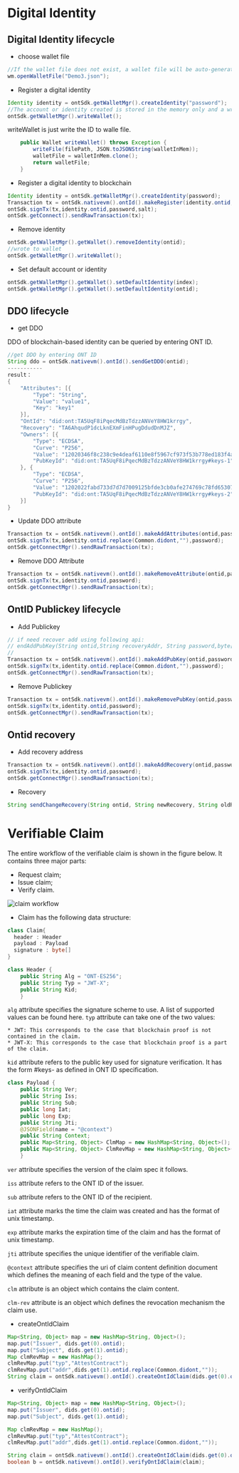 
# Digital Identity

## Digital Identity lifecycle

* choose wallet file

``` java
//If the wallet file does not exist, a wallet file will be auto-generated.
wm.openWalletFile("Demo3.json");
```

* Register a digital identity

``` java
Identity identity = ontSdk.getWalletMgr().createIdentity("password");
//The account or identity created is stored in the memory only and a write api is required to write it to the wallet file.
ontSdk.getWalletMgr().writeWallet();
```

writeWallet is just write the ID to walle file.

``` java
    public Wallet writeWallet() throws Exception {
        writeFile(filePath, JSON.toJSONString(walletInMem));
        walletFile = walletInMem.clone();
        return walletFile;
    }
```

* Register a digital identity to blockchain

``` java
Identity identity = ontSdk.getWalletMgr().createIdentity(password);
Transaction tx = ontSdk.nativevm().ontId().makeRegister(identity.ontid,password,salt,payerAcc.address,ontSdk.DEFAULT_GAS_LIMIT,0);
ontSdk.signTx(tx,identity.ontid,password,salt);
ontSdk.getConnect().sendRawTransaction(tx);
```

* Remove identity

``` java
ontSdk.getWalletMgr().getWallet().removeIdentity(ontid);
//wrote to wallet
ontSdk.getWalletMgr().writeWallet();
```

* Set default account or identity

``` java
ontSdk.getWalletMgr().getWallet().setDefaultIdentity(index);
ontSdk.getWalletMgr().getWallet().setDefaultIdentity(ontid);
```

## DDO lifecycle

* get DDO

DDO of blockchain-based identity can be queried by entering ONT ID.

``` java
//get DDO by entering ONT ID
String ddo = ontSdk.nativevm().ontId().sendGetDDO(ontid);
-----------
result：
{
    "Attributes": [{
        "Type": "String",
        "Value": "value1",
        "Key": "key1"
    }],
    "OntId": "did:ont:TA5UqF8iPqecMdBzTdzzANVeY8HW1krrgy",
    "Recovery": "TA6AhqudP1dcLknEXmFinHPugDdudDnMJZ",
    "Owners": [{
        "Type": "ECDSA",
        "Curve": "P256",
        "Value": "12020346f8c238c9e4deaf6110e8f5967cf973f53b778ed183f4a6e7571acd51ddf80e",
        "PubKeyId": "did:ont:TA5UqF8iPqecMdBzTdzzANVeY8HW1krrgy#keys-1"
    }, {
        "Type": "ECDSA",
        "Curve": "P256",
        "Value": "1202022fabd733d7d7d7009125bfde3cb0afe274769c78fd653079ecd5954ae9f52644",
        "PubKeyId": "did:ont:TA5UqF8iPqecMdBzTdzzANVeY8HW1krrgy#keys-2"
    }]
}
```

* Update DDO attribute

``` java
Transaction tx = ontSdk.nativevm().ontId().makeAddAttributes(ontid,password,salt,attributes,payer,gaslimit,0);
ontSdk.signTx(tx,identity.ontid.replace(Common.didont,""),password);
ontSdk.getConnectMgr().sendRawTransaction(tx);
```

* Remove DDO Attribute

``` java
Transaction tx = ontSdk.nativevm().ontId().makeRemoveAttribute(ontid,password,salt,path,payer,gaslimit,0);
ontSdk.signTx(tx,identity.ontid,password);
ontSdk.getConnectMgr().sendRawTransaction(tx);
```

## OntID Publickey lifecycle

* Add Publickey

``` java
// if need recover add using following api:
// endAddPubKey(String ontid,String recoveryAddr, String password,byte[] salt, String newpubkey,Account payerAcct,long gaslimit,long gasprice)
//
Transaction tx = ontSdk.nativevm().ontId().makeAddPubKey(ontid,password,salt,newpubkey,payer,gas);
ontSdk.signTx(tx,identity.ontid.replace(Common.didont,""),password);
ontSdk.getConnectMgr().sendRawTransaction(tx);
```

* Remove Publickey

``` java
Transaction tx = ontSdk.nativevm().ontId().makeRemovePubKey(ontid,password,salt,removePubkey,payer,gas);
ontSdk.signTx(tx,identity.ontid,password);
ontSdk.getConnectMgr().sendRawTransaction(tx);
```

## Ontid recovery

* Add recovery address

``` java
Transaction tx = ontSdk.nativevm().ontId().makeAddRecovery(ontid,password,salt,recovery,payer,gas);
ontSdk.signTx(tx,identity.ontid,password);
ontSdk.getConnectMgr().sendRawTransaction(tx);
```

* Recovery

``` java
String sendChangeRecovery(String ontid, String newRecovery, String oldRecovery, String password,salt,long gaslimit,long gasprice)
```

# Verifiable Claim

The entire workflow of the verifiable claim is shown in the figure below. It contains three major parts:

* Request claim;
* Issue claim;
* Verify claim.

![claim workflow](claim_workflow.png)

* Claim has the following data structure:

``` java
class Claim{
  header : Header
  payload : Payload
  signature : byte[]
}
```

``` java
class Header {
    public String Alg = "ONT-ES256";
    public String Typ = "JWT-X";
    public String Kid;
    }
```

`alg` attribute specifies the signature scheme to use. A list of supported values can be found here.
`typ` attribute can take one of the two values:

    * JWT: This corresponds to the case that blockchain proof is not contained in the claim.
    * JWT-X: This corresponds to the case that blockchain proof is a part of the claim.

`kid`  attribute refers to the public key used for signature verification. It has the form <ontID>#keys-<id> as defined in ONT ID specification.

``` java
class Payload {
    public String Ver;
    public String Iss;
    public String Sub;
    public long Iat;
    public long Exp;
    public String Jti;
    @JSONField(name = "@context")
    public String Context;
    public Map<String, Object> ClmMap = new HashMap<String, Object>();
    public Map<String, Object> ClmRevMap = new HashMap<String, Object>();
    }
```

`ver` attribute specifies the version of the claim spec it follows.

`iss` attribute refers to the ONT ID of the issuer.

`sub` attribute refers to the ONT ID of the recipient.

`iat` attribute marks the time the claim was created and has the format of unix timestamp.

`exp` attribute marks the expiration time of the claim and has the format of unix timestamp.

`jti` attribute specifies the unique identifier of the verifiable claim.

`@context` attribute specifies the uri of claim content definition document which defines the meaning of each field and the type of the value.

`clm` attribute is an object which contains the claim content.

`clm-rev` attribute is an object which defines the revocation mechanism the claim use.

* createOntIdClaim

``` java
Map<String, Object> map = new HashMap<String, Object>();
map.put("Issuer", dids.get(0).ontid);
map.put("Subject", dids.get(1).ontid);
Map clmRevMap = new HashMap();
clmRevMap.put("typ","AttestContract");
clmRevMap.put("addr",dids.get(1).ontid.replace(Common.didont,""));
String claim = ontSdk.nativevm().ontId().createOntIdClaim(dids.get(0).ontid,password,salt, "claim:context", map, map,clmRevMap,System.currentTimeMillis()/1000 +100000);
```

* verifyOntIdClaim

``` java
Map<String, Object> map = new HashMap<String, Object>();
map.put("Issuer", dids.get(0).ontid);
map.put("Subject", dids.get(1).ontid);

Map clmRevMap = new HashMap();
clmRevMap.put("typ","AttestContract");
clmRevMap.put("addr",dids.get(1).ontid.replace(Common.didont,""));

String claim = ontSdk.nativevm().ontId().createOntIdClaim(dids.get(0).ontid,password,salt, "claim:context", map, map,clmRevMap,System.currentTimeMillis()/1000 +100000);
boolean b = ontSdk.nativevm().ontId().verifyOntIdClaim(claim);
```